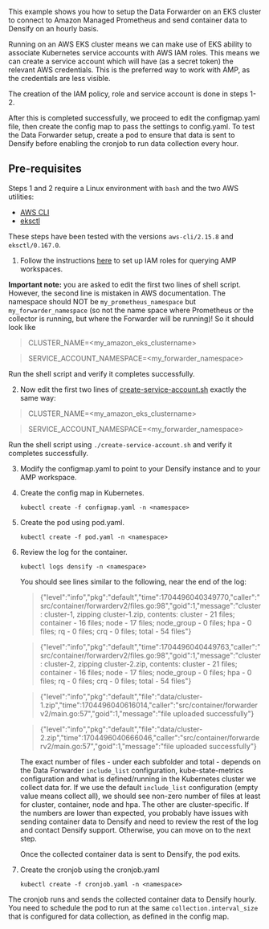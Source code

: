 This example shows you how to setup the Data Forwarder on an EKS cluster to connect to Amazon Managed Prometheus and send container data to Densify on an hourly basis. 

Running on an AWS EKS cluster means we can make use of EKS ability to associate Kubernetes service accounts with AWS IAM roles. This means we can create a service account which will have (as a secret token) the relevant AWS credentials. This is the preferred way to work with AMP, as the credentials are less visible.

The creation of the IAM policy, role and service account is done in steps 1-2. 

After this is completed successfully, we proceed to edit the configmap.yaml file, then create the config map to pass the settings to config.yaml. To test the Data Forwarder setup, create a pod to ensure that data is sent to Densify before enabling the cronjob to run data collection every hour.

## Pre-requisites

Steps 1 and 2 require a Linux environment with `bash` and the two AWS utilities:

* [AWS CLI](https://docs.aws.amazon.com/cli/latest/userguide/getting-started-install.html#getting-started-install-instructions)
* [eksctl](https://eksctl.io/installation/#for-unix)

These steps have been tested with the versions `aws-cli/2.15.8` and `eksctl/0.167.0`.

1. Follow the instructions [here](https://docs.aws.amazon.com/prometheus/latest/userguide/set-up-irsa.html#set-up-irsa-query) to set up IAM roles for querying AMP workspaces.

**Important note:** you are asked to edit the first two lines of shell script. However, the second line is mistaken in AWS documentation. The namespace should NOT be `my_prometheus_namespace` but `my_forwarder_namespace` (so not the name space where Prometheus or the collector is running, but where the Forwarder will be running)! So it should look like

> CLUSTER_NAME=<my_amazon_eks_clustername>

> SERVICE_ACCOUNT_NAMESPACE=<my_forwarder_namespace>

Run the shell script and verify it completes successfully.

2. Now edit the first two lines of [create-service-account.sh](./create-service-account.sh) exactly the same way:

> CLUSTER_NAME=<my_amazon_eks_clustername>

> SERVICE_ACCOUNT_NAMESPACE=<my_forwarder_namespace>

Run the shell script using
`./create-service-account.sh`
and verify it completes successfully.

3. Modify the configmap.yaml to point to your Densify instance and to your AMP workspace.

4. Create the config map in Kubernetes.
    
    `kubectl create -f configmap.yaml -n <namespace>`
	
5. Create the pod using pod.yaml.
    
    `kubectl create -f pod.yaml -n <namespace>`
	
6. Review the log for the container.
	
	`kubectl logs densify -n <namespace>`
	
	You should see lines similar to the following, near the end of the log:

	> {"level":"info","pkg":"default","time":1704496040349770,"caller":"src/container/forwarderv2/files.go:98","goid":1,"message":"cluster : cluster-1, zipping cluster-1.zip, contents: cluster - 21 files; container - 16 files; node - 17 files; node_group - 0 files; hpa - 0 files; rq - 0 files; crq - 0 files; total - 54 files"}

	> {"level":"info","pkg":"default","time":1704496040449763,"caller":"src/container/forwarderv2/files.go:98","goid":1,"message":"cluster : cluster-2, zipping cluster-2.zip, contents: cluster - 21 files; container - 16 files; node - 17 files; node_group - 0 files; hpa - 0 files; rq - 0 files; crq - 0 files; total - 54 files"}

	> {"level":"info","pkg":"default","file":"data/cluster-1.zip","time":1704496040616014,"caller":"src/container/forwarderv2/main.go:57","goid":1,"message":"file uploaded successfully"}

	> {"level":"info","pkg":"default","file":"data/cluster-2.zip","time":1704496040666046,"caller":"src/container/forwarderv2/main.go:57","goid":1,"message":"file uploaded successfully"}

	The exact number of files - under each subfolder and total - depends on the Data Forwarder `include_list` configuration, kube-state-metrics configuration and what is defined/running in the Kubernetes cluster we collect data for. If we use the default `include_list` configuration (empty value means collect all), we should see non-zero number of files at least for cluster, container, node and hpa. The other are cluster-specific.
	If the numbers are lower than expected, you probably have issues with sending container data to Densify and need to review the rest of the log and contact Densify support. Otherwise, you can move on to the next step.
	
	Once the collected container data is sent to Densify, the pod exits.
		
7. Create the cronjob using the cronjob.yaml 
    
    `kubectl create -f cronjob.yaml -n <namespace>`

The cronjob runs and sends the collected container data to Densify hourly.
You need to schedule the pod to run at the same `collection.interval_size` that is configured for data collection, as defined in the config map.
